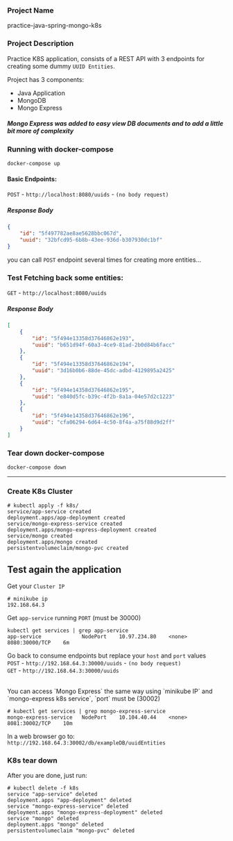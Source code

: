 ### Project Name
practice-java-spring-mongo-k8s

### Project Description
Practice K8S application, consists of a REST API with 3 endpoints
for creating some dummy `UUID Entities`.

Project has 3 components:
* Java Application
* MongoDB
* Mongo Express

##### Mongo Express was added to easy view DB documents and to add a little bit more of complexity

### Running with docker-compose
```shell script
docker-compose up
```

#### Basic Endpoints:

`POST` - `http://localhost:8080/uuids` - `(no body request)`
##### Response Body
```json
{
    "id": "5f497782ae8ae5628bbc067d",
    "uuid": "32bfcd95-6b8b-43ee-936d-b307930dc1bf"
}
```
you can call `POST` endpoint several times for creating more entities...

### Test Fetching back some entities:
`GET` - `http://localhost:8080/uuids`
##### Response Body
```json
[
    {
        "id": "5f494e13358d37646862e193",
        "uuid": "b651d94f-60a3-4ce9-81ad-2b0d84b6facc"
    },
    {
        "id": "5f494e13358d37646862e194",
        "uuid": "3d16b0b6-88de-45dc-adbd-4129895a2425"
    },
    {
        "id": "5f494e14358d37646862e195",
        "uuid": "e840d5fc-b39c-4f2b-8a1a-04e57d2c1223"
    },
    {
        "id": "5f494e14358d37646862e196",
        "uuid": "cfa06294-6d64-4c50-8f4a-a75f88d9d2ff"
    }
]
```

### Tear down docker-compose
```shell script
docker-compose down
```

---

### Create K8s Cluster
```shell script
# kubectl apply -f k8s/
service/app-service created
deployment.apps/app-deployment created
service/mongo-express-service created
deployment.apps/mongo-express-deployment created
service/mongo created
deployment.apps/mongo created
persistentvolumeclaim/mongo-pvc created
```

## Test again the application

Get your `Cluster IP` 
```shell script
# minikube ip
192.168.64.3
``` 

Get `app-service` running `PORT` (must be 30000)
```shell script
kubectl get services | grep app-service
app-service             NodePort    10.97.234.80    <none>        8080:30000/TCP    6m
``` 

Go back to consume endpoints but replace your `host` and `port` values<br>
`POST` - `http://192.168.64.3:30000/uuids` - `(no body request)`<br>
`GET` - `http://192.168.64.3:30000/uuids`

<br>
You can access `Mongo Express` the same way using `minikube IP` and `mongo-express k8s service`,
`port` must be (30002)

```shell script
# kubectl get services | grep mongo-express-service
mongo-express-service   NodePort    10.104.40.44    <none>        8081:30002/TCP    10m
```

In a web browser go to: `http://192.168.64.3:30002/db/exampleDB/uuidEntities`

### K8s tear down
After you are done, just run:
```shell script
# kubectl delete -f k8s
service "app-service" deleted
deployment.apps "app-deployment" deleted
service "mongo-express-service" deleted
deployment.apps "mongo-express-deployment" deleted
service "mongo" deleted
deployment.apps "mongo" deleted
persistentvolumeclaim "mongo-pvc" deleted
```
